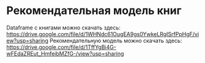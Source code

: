 # Рекомендательная модель книг 
Dataframe с книгами можно скачать здесь: 
https://drive.google.com/file/d/1WHNdc61OugEA9gs0YwkeLRgISrfPpHgF/view?usp=sharing
Рекомендательную модель можно скачать здесь: 
https://drive.google.com/file/d/1TffYgBi4G-wFEdaZREut_HmfeibMZfG-/view?usp=sharing
